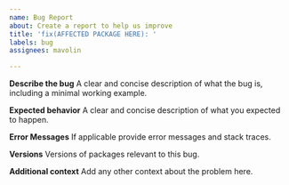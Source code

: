 ```yaml
---
name: Bug Report
about: Create a report to help us improve
title: 'fix(AFFECTED PACKAGE HERE): '
labels: bug
assignees: mavolin

---
```


**Describe the bug**
A clear and concise description of what the bug is, including a minimal working example.

**Expected behavior**
A clear and concise description of what you expected to happen.

**Error Messages**
If applicable provide error messages and stack traces.

**Versions**
Versions of packages relevant to this bug.

**Additional context**
Add any other context about the problem here.